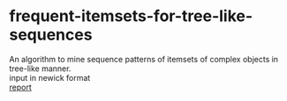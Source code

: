 # frequent-itemsets-for-tree-like-sequences
An algorithm to mine sequence patterns of itemsets of complex objects in tree-like manner.</br>
input in newick format</br>
[report](https://drive.google.com/open?id=1IHBxcFzCabrtLCGJ-RRAYznbr9z7mbgr)
